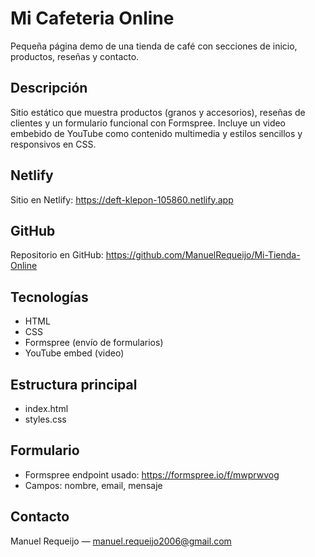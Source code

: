# Mi Cafeteria Online

Pequeña página demo de una tienda de café con secciones de inicio, productos, reseñas y contacto.

## Descripción
Sitio estático que muestra productos (granos y accesorios), reseñas de clientes y un formulario funcional con Formspree. Incluye un video embebido de YouTube como contenido multimedia y estilos sencillos y responsivos en CSS.

## Netlify
Sitio en Netlify: https://deft-klepon-105860.netlify.app

## GitHub
Repositorio en GitHub: https://github.com/ManuelRequeijo/Mi-Tienda-Online

## Tecnologías
- HTML
- CSS
- Formspree (envío de formularios)
- YouTube embed (video)

## Estructura principal
- index.html
- styles.css

## Formulario
- Formspree endpoint usado: https://formspree.io/f/mwprwvog
- Campos: nombre, email, mensaje

## Contacto
Manuel Requeijo — manuel.requeijo2006@gmail.com
